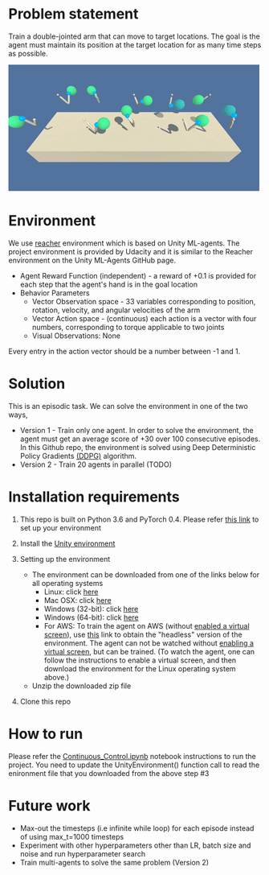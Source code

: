 # Problem statement

Train a double-jointed arm that can move to target locations. The goal is the agent must maintain its position at the target location for as many time steps as possible.

![Environment](../images/reacher.gif)

# Environment 

We use [reacher](https://github.com/Unity-Technologies/ml-agents/blob/master/docs/Learning-Environment-Examples.md#reacher) environment which is based on Unity ML-agents. The project environment is provided by Udacity and it is similar to the Reacher environment on the Unity ML-Agents GitHub page.
* Agent Reward Function (independent) - a reward of +0.1 is provided for each step that the agent's hand is in the goal location
* Behavior Parameters
	* Vector Observation space - 33 variables corresponding to position, rotation, velocity, and angular velocities of the arm
	* Vector Action space - (continuous) each action is a vector with four numbers, corresponding to torque applicable to two joints 
	* Visual Observations: None

Every entry in the action vector should be a number between -1 and 1. 

# Solution
This is an episodic task. We can solve the environment in one of the two ways,
* Version 1 - Train only one agent. In order to solve the environment, the agent must get an average score of +30 over 100 consecutive episodes. In this Github repo, the environment is solved using Deep Deterministic Policy Gradients [(DDPG)](https://arxiv.org/abs/1509.02971) algorithm.
* Version 2 - Train 20 agents in parallel (TODO)

# Installation requirements
1. This repo is built on Python 3.6 and PyTorch 0.4. Please refer [this link](https://github.com/udacity/deep-reinforcement-learning#dependencies) to set up your environment
2. Install the [Unity environment](https://github.com/Unity-Technologies/ml-agents/blob/master/docs/Installation.md)
3. Setting up the environment
	* The environment can be downloaded from one of the links below for all operating systems
		* Linux: click [here](https://s3-us-west-1.amazonaws.com/udacity-drlnd/P2/Reacher/one_agent/Reacher_Linux.zip)
		* Mac OSX: click [here](https://s3-us-west-1.amazonaws.com/udacity-drlnd/P2/Reacher/one_agent/Reacher.app.zip)
		* Windows (32-bit): click [here](https://s3-us-west-1.amazonaws.com/udacity-drlnd/P2/Reacher/one_agent/Reacher_Windows_x86.zip)
		* Windows (64-bit): click [here](https://s3-us-west-1.amazonaws.com/udacity-drlnd/P2/Reacher/one_agent/Reacher_Windows_x86_64.zip)
		* For AWS: To train the agent on AWS (without [enabled a virtual screen](https://github.com/Unity-Technologies/ml-agents/blob/master/docs/Training-on-Amazon-Web-Service.md)), use [this](https://s3-us-west-1.amazonaws.com/udacity-drlnd/P2/Reacher/one_agent/Reacher_Linux_NoVis.zip) link to obtain the "headless" version of the environment. The agent can not be watched without [enabling a virtual screen](https://github.com/Unity-Technologies/ml-agents/blob/master/docs/Training-on-Amazon-Web-Service.md), but can be trained. (To watch the agent, one can follow the instructions to enable a virtual screen, and then download the environment for the Linux operating system above.)
	* Unzip the downloaded zip file

4. Clone this repo


# How to run
Please refer the [Continuous_Control.ipynb](Continuous_Control.ipynb) notebook instructions to run the project. You need to update the UnityEnvironment() function call to read the enironment file that you downloaded from the above step #3

# Future work
* Max-out the timesteps (i.e infinite while loop) for each episode instead of using max_t=1000 timesteps
* Experiment with other hyperparameters other than LR, batch size and noise and run hyperparameter search
* Train multi-agents to solve the same problem (Version 2)
